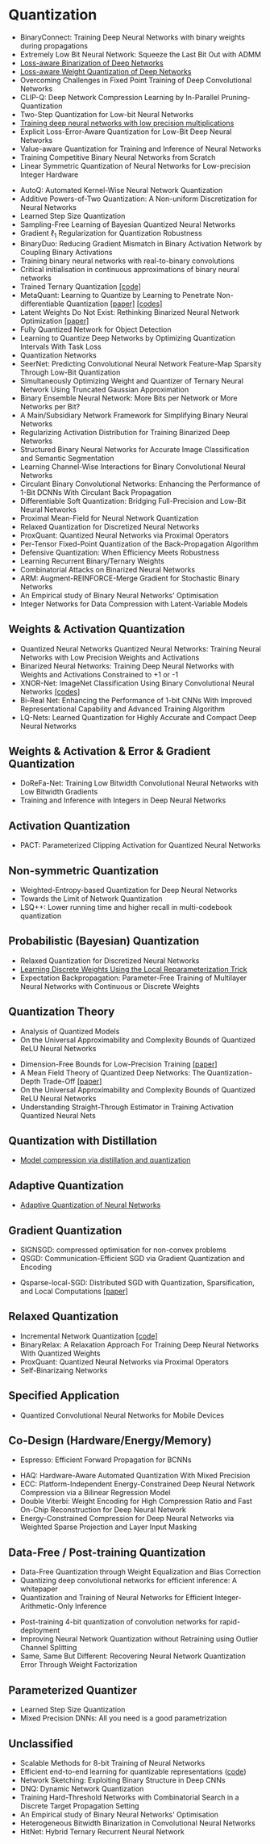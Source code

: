 # Quantization

* BinaryConnect: Training Deep Neural Networks with binary weights during propagations
* Extremely Low Bit Neural Network: Squeeze the Last Bit Out with ADMM
* [Loss-aware Binarization of Deep Networks](https://arxiv.org/abs/1611.01600)
* [Loss-aware Weight Quantization of Deep Networks](https://arxiv.org/abs/1802.08635)
* Overcoming Challenges in Fixed Point Training of Deep Convolutional Networks
* CLIP-Q: Deep Network Compression Learning by In-Parallel Pruning-Quantization
* Two-Step Quantization for Low-bit Neural Networks
* [Training deep neural networks with low precision multiplications](https://arxiv.org/abs/1412.7024)
* Explicit Loss-Error-Aware Quantization for Low-Bit Deep Neural Networks
* Value-aware Quantization for Training and Inference of Neural Networks
* Training Competitive Binary Neural Networks from Scratch
* Linear Symmetric Quantization of Neural Networks for Low-precision Integer Hardware 
- AutoQ: Automated Kernel-Wise Neural Network Quantization 
- Additive Powers-of-Two Quantization: A Non-uniform Discretization for Neural Networks
- Learned Step Size Quantization
- Sampling-Free Learning of Bayesian Quantized Neural Networks
- Gradient $\ell_1$ Regularization for Quantization Robustness
- BinaryDuo: Reducing Gradient Mismatch in Binary Activation Network by Coupling Binary Activations 
- Training binary neural networks with real-to-binary convolutions 
- Critical initialisation in continuous approximations of binary neural networks 
- Trained Ternary Quantization [[code]](https://github.com/czhu95/ternarynet)
- MetaQuant: Learning to Quantize by Learning to Penetrate Non-differentiable Quantization [[paper]](https://github.com/csyhhu/MetaQuant/blob/master/MetaQuant-Preprint.pdf) [[codes]](https://github.com/csyhhu/MetaQuant)
- Latent Weights Do Not Exist: Rethinking Binarized Neural Network Optimization [[paper]](https://papers.nips.cc/paper/8971-latent-weights-do-not-exist-rethinking-binarized-neural-network-optimization.pdf)
- Fully Quantized Network for Object Detection
- Learning to Quantize Deep Networks by Optimizing Quantization Intervals With Task Loss
- Quantization Networks
- SeerNet: Predicting Convolutional Neural Network Feature-Map Sparsity Through Low-Bit Quantization
- Simultaneously Optimizing Weight and Quantizer of Ternary Neural Network Using Truncated Gaussian Approximation
- Binary Ensemble Neural Network: More Bits per Network or More Networks per Bit?
- A Main/Subsidiary Network Framework for Simplifying Binary Neural Networks
- Regularizing Activation Distribution for Training Binarized Deep Networks
- Structured Binary Neural Networks for Accurate Image Classification and Semantic Segmentation
- Learning Channel-Wise Interactions for Binary Convolutional Neural Networks
- Circulant Binary Convolutional Networks: Enhancing the Performance of 1-Bit DCNNs With Circulant Back Propagation
- Differentiable Soft Quantization: Bridging Full-Precision and Low-Bit Neural Networks
- Proximal Mean-Field for Neural Network Quantization
- Relaxed Quantization for Discretized Neural Networks
- ProxQuant: Quantized Neural Networks via Proximal Operators 
- Per-Tensor Fixed-Point Quantization of the Back-Propagation Algorithm
- Defensive Quantization: When Efficiency Meets Robustness
- Learning Recurrent Binary/Ternary Weights 
- Combinatorial Attacks on Binarized Neural Networks
- ARM: Augment-REINFORCE-Merge Gradient for Stochastic Binary Networks 
- An Empirical study of Binary Neural Networks' Optimisation 
- Integer Networks for Data Compression with Latent-Variable Models 

## Weights & Activation Quantization

* Quantized Neural Networks Quantized Neural Networks: Training Neural Networks with Low Precision Weights and Activations
* Binarized Neural Networks: Training Deep Neural Networks with Weights and Activations Constrained to +1 or -1
* XNOR-Net: ImageNet Classification Using Binary Convolutional Neural Networks [[codes]](https://github.com/jiecaoyu/XNOR-Net-PyTorch)
* Bi-Real Net: Enhancing the Performance of 1-bit CNNs With Improved Representational Capability and Advanced Training Algorithm
* LQ-Nets: Learned Quantization for Highly Accurate and Compact Deep Neural Networks

## Weights & Activation & Error & Gradient  Quantization

* DoReFa-Net: Training Low Bitwidth Convolutional Neural Networks with Low Bitwidth Gradients
* Training and Inference with Integers in Deep Neural Networks

## Activation Quantization

- PACT: Parameterized Clipping Activation for Quantized Neural Networks

## Non-symmetric Quantization

* Weighted-Entropy-based Quantization for Deep Neural Networks
* Towards the Limit of Network Quantization
* LSQ++: Lower running time and higher recall in multi-codebook quantization

## Probabilistic (Bayesian) Quantization

* Relaxed Quantization for Discretized Neural Networks
* [Learning Discrete Weights Using the Local Reparameterization Trick](https://arxiv.org/abs/1710.07739)
* Expectation Backpropagation: Parameter-Free Training of Multilayer Neural Networks with Continuous or Discrete Weights

## Quantization Theory

* Analysis of Quantized Models
* On the Universal Approximability and Complexity Bounds of Quantized ReLU Neural Networks
- Dimension-Free Bounds for Low-Precision Training [[paper]](https://papers.nips.cc/paper/9346-dimension-free-bounds-for-low-precision-training.pdf)
- A Mean Field Theory of Quantized Deep Networks: The Quantization-Depth Trade-Off [[paper]](https://arxiv.org/pdf/1906.00771.pdf)
- On the Universal Approximability and Complexity Bounds of Quantized ReLU Neural Networks 
- Understanding Straight-Through Estimator in Training Activation Quantized Neural Nets

## Quantization with Distillation

* [Model compression via distillation and quantization](https://arxiv.org/abs/1802.05668)


## Adaptive Quantization

* [Adaptive Quantization of Neural Networks](https://openreview.net/forum?id=SyOK1Sg0W)


## Gradient Quantization

* SIGNSGD: compressed optimisation for non-convex problems
* QSGD: Communication-Efficient SGD via Gradient Quantization and Encoding
- Qsparse-local-SGD: Distributed SGD with Quantization, Sparsification, and Local Computations [[paper]](https://arxiv.org/pdf/1906.02367.pdf)


## Relaxed Quantization

* Incremental Network Quantization [[code]](https://github.com/AojunZhou/Incremental-Network-Quantization/tree/master/src/caffe)
* BinaryRelax: A Relaxation Approach For Training Deep Neural Networks With Quantized Weights
* ProxQuant: Quantized Neural Networks via Proximal Operators
* Self-Binarizaing Networks

## Specified Application
* Quantized Convolutional Neural Networks for Mobile Devices


## Co-Design (Hardware/Energy/Memory)
* Espresso: Efficient Forward Propagation for BCNNs
- HAQ: Hardware-Aware Automated Quantization With Mixed Precision
- ECC: Platform-Independent Energy-Constrained Deep Neural Network Compression via a Bilinear Regression Model
- Double Viterbi: Weight Encoding for High Compression Ratio and Fast On-Chip Reconstruction for Deep Neural Network 
- Energy-Constrained Compression for Deep Neural Networks via Weighted Sparse Projection and Layer Input Masking 

## Data-Free / Post-training Quantization
* Data-Free Quantization through Weight Equalization and Bias Correction
* Quantizing deep convolutional networks for efficient inference: A whitepaper
* Quantization and Training of Neural Networks for Efficient Integer-Arithmetic-Only Inference
- Post-training 4-bit quantization of convolution networks for rapid-deployment
- Improving Neural Network Quantization without Retraining using Outlier Channel Splitting
- Same, Same But Different: Recovering Neural Network Quantization Error Through Weight Factorization

## Parameterized Quantizer
- Learned Step Size Quantization
- Mixed Precision DNNs: All you need is a good parametrization

## Unclassified
* Scalable Methods for 8-bit Training of Neural Networks
* Efficient end-to-end learning for quantizable representations ([code](https://github.com/maestrojeong/Deep-Hash-Table-ICML18))
* Network Sketching: Exploiting Binary Structure in Deep CNNs
* DNQ: Dynamic Network Quantization
* Training Hard-Threshold Networks with Combinatorial Search in a Discrete Target Propagation Setting
* An Empirical study of Binary Neural Networks' Optimisation
* Heterogeneous Bitwidth Binarization in Convolutional Neural Networks
* HitNet: Hybrid Ternary Recurrent Neural Network